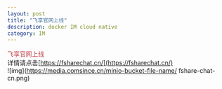 ```yaml
---
layout: post
title: "飞享官网上线"
description: docker IM cloud native
category: IM
---
```


<font color="#bd4147">飞享官网上线</font><br /> 详情请点击[https://fsharechat.cn/](https://fsharechat.cn/)  
![img](https://media.comsince.cn/minio-bucket-file-name/
fshare-chat-cn.png)
